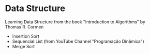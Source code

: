 # Data Structure
Learning Data Structure from the book "Introduction to Algorithms" by Thomas R. Cormen
- Insertion Sort
- Sequencial List (from YouTube Channel "Programação Dinâmica")
- Merge Sort